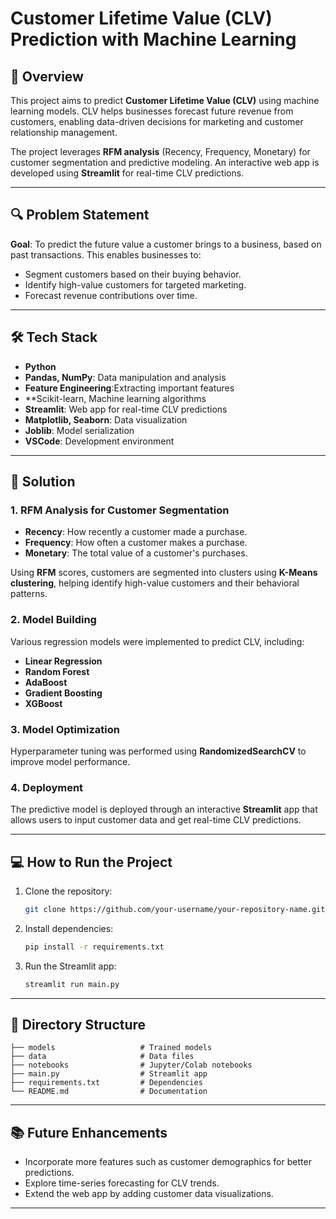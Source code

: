# Customer Lifetime Value (CLV) Prediction with Machine Learning

## 📑 Overview

This project aims to predict **Customer Lifetime Value (CLV)** using machine learning models. CLV helps businesses forecast future revenue from customers, enabling data-driven decisions for marketing and customer relationship management.

The project leverages **RFM analysis** (Recency, Frequency, Monetary) for customer segmentation and predictive modeling. An interactive web app is developed using **Streamlit** for real-time CLV predictions.

---

## 🔍 Problem Statement

**Goal**: To predict the future value a customer brings to a business, based on past transactions. This enables businesses to:
- Segment customers based on their buying behavior.
- Identify high-value customers for targeted marketing.
- Forecast revenue contributions over time.

---

## 🛠️ Tech Stack

- **Python**
- **Pandas, NumPy**: Data manipulation and analysis
- **Feature Engineering**:Extracting important features
- **Scikit-learn, Machine learning algorithms
- **Streamlit**: Web app for real-time CLV predictions
- **Matplotlib, Seaborn**: Data visualization
- **Joblib**: Model serialization
- **VSCode**: Development environment

---

## 🚀 Solution

### 1. **RFM Analysis for Customer Segmentation**
   - **Recency**: How recently a customer made a purchase.
   - **Frequency**: How often a customer makes a purchase.
   - **Monetary**: The total value of a customer's purchases.
   
   Using **RFM** scores, customers are segmented into clusters using **K-Means clustering**, helping identify high-value customers and their behavioral patterns.

### 2. **Model Building**
   Various regression models were implemented to predict CLV, including:
   - **Linear Regression**
   - **Random Forest**
   - **AdaBoost**
   - **Gradient Boosting**
   - **XGBoost**

### 3. **Model Optimization**
   Hyperparameter tuning was performed using **RandomizedSearchCV** to improve model performance.

### 4. **Deployment**
   The predictive model is deployed through an interactive **Streamlit** app that allows users to input customer data and get real-time CLV predictions.

---

## 💻 How to Run the Project

1. Clone the repository:
   ```bash
   git clone https://github.com/your-username/your-repository-name.git
   ```

2. Install dependencies:
   ```bash
   pip install -r requirements.txt
   ```

3. Run the Streamlit app:
   ```bash
   streamlit run main.py
   ```

---

## 📂 Directory Structure

```
├── models                   # Trained models
├── data                     # Data files
├── notebooks                # Jupyter/Colab notebooks
├── main.py                  # Streamlit app
├── requirements.txt         # Dependencies
└── README.md                # Documentation
```

---

## 📚 Future Enhancements

- Incorporate more features such as customer demographics for better predictions.
- Explore time-series forecasting for CLV trends.
- Extend the web app by adding customer data visualizations.

---
